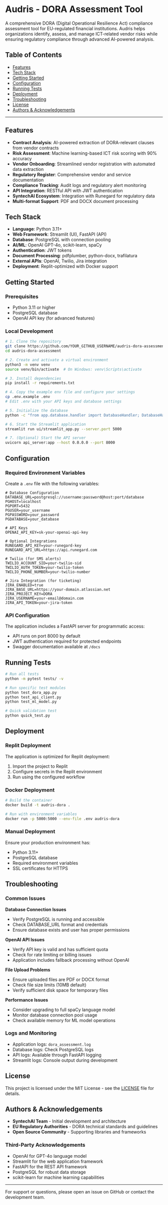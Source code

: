 # Audris - DORA Assessment Tool

A comprehensive DORA (Digital Operational Resilience Act) compliance assessment tool for EU-regulated financial institutions. Audris helps organizations identify, assess, and manage ICT-related vendor risks while ensuring regulatory compliance through advanced AI-powered analysis.

## Table of Contents

- [Features](#features)
- [Tech Stack](#tech-stack)
- [Getting Started](#getting-started)
- [Configuration](#configuration)
- [Running Tests](#running-tests)
- [Deployment](#deployment)
- [Troubleshooting](#troubleshooting)
- [License](#license)
- [Authors & Acknowledgements](#authors--acknowledgements)

---

## Features

- **Contract Analysis**: AI-powered extraction of DORA-relevant clauses from vendor contracts
- **Risk Assessment**: Machine learning-based ICT risk scoring with 90% accuracy
- **Vendor Onboarding**: Streamlined vendor registration with automated data extraction
- **Regulatory Register**: Comprehensive vendor and service documentation
- **Compliance Tracking**: Audit logs and regulatory alert monitoring
- **API Integration**: RESTful API with JWT authentication
- **SyntechAI Ecosystem**: Integration with Runegard for regulatory data
- **Multi-format Support**: PDF and DOCX document processing

## Tech Stack

- **Language**: Python 3.11+
- **Web Framework**: Streamlit (UI), FastAPI (API)
- **Database**: PostgreSQL with connection pooling
- **AI/ML**: OpenAI GPT-4o, scikit-learn, spaCy
- **Authentication**: JWT tokens
- **Document Processing**: pdfplumber, python-docx, trafilatura
- **External APIs**: OpenAI, Twilio, Jira integration
- **Deployment**: Replit-optimized with Docker support

## Getting Started

### Prerequisites

- Python 3.11 or higher
- PostgreSQL database
- OpenAI API key (for advanced features)

### Local Development

```bash
# 1. Clone the repository
git clone https://github.com/YOUR_GITHUB_USERNAME/audris-dora-assessment.git
cd audris-dora-assessment

# 2. Create and activate a virtual environment
python3 -m venv venv
source venv/bin/activate  # On Windows: venv\Scripts\activate

# 3. Install dependencies
pip install -r requirements.txt

# 4. Copy the example env file and configure your settings
cp .env.example .env
# Edit .env with your API keys and database settings

# 5. Initialize the database
python -c "from app.database.handler import DatabaseHandler; DatabaseHandler().init_schema()"

# 6. Start the Streamlit application
streamlit run ui/streamlit_app.py --server.port 5000

# 7. (Optional) Start the API server
uvicorn api_server:app --host 0.0.0.0 --port 8000
```

## Configuration

### Required Environment Variables

Create a `.env` file with the following variables:

```env
# Database Configuration
DATABASE_URL=postgresql://username:password@host:port/database
PGHOST=localhost
PGPORT=5432
PGUSER=your_username
PGPASSWORD=your_password
PGDATABASE=your_database

# API Keys
OPENAI_API_KEY=sk-your-openai-api-key

# Optional Integrations
RUNEGARD_API_KEY=your-runegard-key
RUNEGARD_API_URL=https://api.runegard.com

# Twilio (for SMS alerts)
TWILIO_ACCOUNT_SID=your-twilio-sid
TWILIO_AUTH_TOKEN=your-twilio-token
TWILIO_PHONE_NUMBER=your-twilio-number

# Jira Integration (for ticketing)
JIRA_ENABLED=true
JIRA_BASE_URL=https://your-domain.atlassian.net
JIRA_PROJECT_KEY=DORA
JIRA_USERNAME=your-email@domain.com
JIRA_API_TOKEN=your-jira-token
```

### API Configuration

The application includes a FastAPI server for programmatic access:

- API runs on port 8000 by default
- JWT authentication required for protected endpoints
- Swagger documentation available at `/docs`

## Running Tests

```bash
# Run all tests
python -m pytest tests/ -v

# Run specific test modules
python test_dora_app.py
python test_api_client.py
python test_ml_model.py

# Quick validation test
python quick_test.py
```

## Deployment

### Replit Deployment

The application is optimized for Replit deployment:

1. Import the project to Replit
2. Configure secrets in the Replit environment
3. Run using the configured workflow

### Docker Deployment

```bash
# Build the container
docker build -t audris-dora .

# Run with environment variables
docker run -p 5000:5000 --env-file .env audris-dora
```

### Manual Deployment

Ensure your production environment has:
- Python 3.11+
- PostgreSQL database
- Required environment variables
- SSL certificates for HTTPS

## Troubleshooting

### Common Issues

**Database Connection Issues**
- Verify PostgreSQL is running and accessible
- Check DATABASE_URL format and credentials
- Ensure database exists and user has proper permissions

**OpenAI API Issues**
- Verify API key is valid and has sufficient quota
- Check for rate limiting or billing issues
- Application includes fallback processing without OpenAI

**File Upload Problems**
- Ensure uploaded files are PDF or DOCX format
- Check file size limits (10MB default)
- Verify sufficient disk space for temporary files

**Performance Issues**
- Consider upgrading to full spaCy language model
- Monitor database connection pool usage
- Check available memory for ML model operations

### Logs and Monitoring

- Application logs: `dora_assessment.log`
- Database logs: Check PostgreSQL logs
- API logs: Available through FastAPI logging
- Streamlit logs: Console output during development

## License

This project is licensed under the MIT License - see the [LICENSE](LICENSE) file for details.

## Authors & Acknowledgements

- **SyntechAI Team** - Initial development and architecture
- **EU Regulatory Authorities** - DORA technical standards and guidelines
- **Open Source Community** - Supporting libraries and frameworks

### Third-Party Acknowledgements

- OpenAI for GPT-4o language model
- Streamlit for the web application framework
- FastAPI for the REST API framework
- PostgreSQL for robust data storage
- scikit-learn for machine learning capabilities

---

For support or questions, please open an issue on GitHub or contact the development team.
